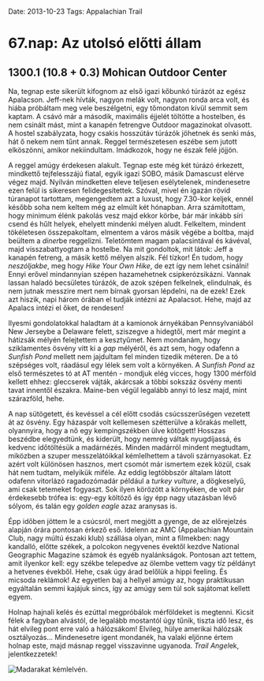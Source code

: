 Date: 2013-10-23
Tags: Appalachian Trail

# 67.nap: Az utolsó előtti állam

## 1300.1 (10.8 + 0.3) Mohican Outdoor Center

Na, tegnap este sikerült kifognom az első igazi kőbunkó túrázót az egész Apalacson. Jeff-nek hívták, nagyon melák volt, nagyon ronda arca volt, és hiába próbáltam meg vele beszélgetni, egy tőmondaton kívül semmit sem kaptam. A csávó már a második, maximális éjjelét töltötte a hostelben, és nem csinált mást, mint a kanapén fetrengve Outdoor magazinokat olvasott. A hostel szabályzata, hogy csakis hosszútáv túrázók jöhetnek és senki más, hát ő nekem nem tűnt annak. Reggel természetesen eszébe sem jutott elköszönni, amikor nekiindultam. Imádkozok, hogy ne észak felé jöjjön.

A reggel amúgy érdekesen alakult. Tegnap este még két túrázó érkezett, mindkettő tejfelesszájú fiatal, egyik igazi SOBO, másik Damascust elérve végez majd. Nyilván mindketten eleve teljesen esélytelenek, mindenesetre ezen felül is sikeresen felidegesítettek. Szóval, mivel én igazán rövid túranapot tartottam, megengedtem azt a luxust, hogy 7.30-kor keljek, ennél később soha nem keltem még az elmúlt két hónapban. Arra számítottam, hogy minimum élénk pakolás vesz majd ekkor körbe, bár már inkább síri csend és hűlt helyek, ehelyett mindenki mélyen aludt. Felkeltem, mindent tökéletesen összepakoltam, elmentem a város másik végébe a boltba, majd beültem a *diner*be reggelizni. Teletömtem magam palacsintával és kávéval, majd visszabattyogtam a hostelbe. Na mit gondoltok, mit látok: Jeff a kanapén fetreng, a másik kettő mélyen alszik. Fél tízkor! Én tudom, hogy *neszóljakbe*, meg hogy *Hike Your Own Hike*, de ezt így nem lehet csinálni! Ennyi erővel mindannyian szépen hazamehetnek csipkerózsikázni. Vannak lassan haladó becsületes túrázók, de azok szépen felkelnek, elindulnak, és nem jutnak messzire mert nem bírnak gyorsan lépdelni, na de ezek! Ezek azt hiszik, napi három órában el tudják intézni az Apalacsot. Hehe, majd az Apalacs intézi el őket, de rendesen!

Ilyesmi gondolatokkal haladtam át a kamionok árnyékában Pennsylvaniából New Jerseybe a Delaware felett, sziszegve a hidegtől, mert már megint a hátizsák mélyén felejtettem a kesztyűmet. Nem mondanám, hogy sziklamentes ösvény vitt ki a *gap* mélyéről, és azt sem, hogy odafenn a *Sunfish Pond* mellett nem jajdultam fel minden tizedik méteren. De a tó szépséges volt, ráadásul egy lélek sem volt a környéken. A *Sunfish Pond* az első természetes tó at AT mentén - mondjuk elég vicces, hogy 1300 mérföld kellett ehhez: gleccserek vájták, akárcsak a többi sokszáz ösvény menti tavat innentől északra. Maine-ben végül legalább annyi tó lesz majd, mint szárazföld, hehe.

A nap sütögetett, és kevéssel a cél előtt csodás csúcsszerűségen vezetett át az ösvény. Egy házaspár volt kellemesen szétterülve a kőrakás mellett, olyannyira, hogy a nő egy kempingszékben ülve kötögett! Hosszas beszédbe elegyedtünk, és kiderült, hogy nemrég váltak nyugdíjassá, és kedvenc időtöltésük a madárnézés. Minden madárról mindent megtudtam, miközben a szuper messzelátóikkal kémlelhettem a távoli szárnyasokat. Ez azért volt különösen hasznos, mert csomót már ismertem ezek közül, csak hát nem tudtam, melyikük miféle. Az eddig legtöbbször általam látott odafenn vitorlázó ragadozómadár például a *turkey vulture*, a dögkeselyű, ami csak tetemeket fogyaszt. Sok ilyen körözött a környéken, de volt pár érdekesebb trófea is: egy-egy költöző és így épp nagy utazásban lévő sólyom, és talán egy *golden eagle* azaz aranysas is.

Épp időben jöttem le a csúcsról, mert megjött a gyenge, de az előrejelzés alapján órára pontosan érkező eső. Idelenn az AMC (Appalachian Mountain Club, nagy múltú északi klub) szállása olyan, mint a filmekben: nagy kandalló, előtte székek, a polcokon negyvenes évektől kezdve National Geographic Magazine számok és egyéb nyalánkságok. Pontosan azt tettem, amit ilyenkor kell: egy székbe telepedve az ölembe vettem vagy tíz példányt a hetvenes évekből. Hehe, csak úgy árad belőlük a hippi feeling. És micsoda reklámok! Az egyetlen baj a hellyel amúgy az, hogy praktikusan egyáltalán semmi kajájuk sincs, így az amúgy sem túl sok sajátomat kellett egyem.

Holnap hajnali kelés és ezúttal megpróbálok mérföldeket is megtenni. Kicsit félek a fagyban alvástól, de legalább mostantól úgy tűnik, tiszta idő lesz, és hát elvileg pont erre való a hálózsákom! Elvileg, hülye amerikai hálózsák osztályozás... Mindenesetre igent mondanék, ha valaki eljönne értem holnap este, majd másnap reggel visszavinne ugyanoda. *Trail Angel*ek, jelentkezzetek!

![Madarakat kémlelvén.](https://lh3.googleusercontent.com/-o9sfWGRwu9Q/UoU6UUAeHVI/AAAAAAAAIgI/Y4-XVHL_8tU/s1024-Ic42/20131023_123733_p.jpg)